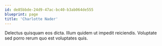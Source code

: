 ```yaml
---
id: de85bbde-24d9-47ac-bc40-b3ab064de555
blueprint: page
title: 'Charlotte Nader'
---
```

Delectus quisquam eos dicta. Illum quidem ut impedit reiciendis. Voluptate sed porro rerum quo est voluptates quis.